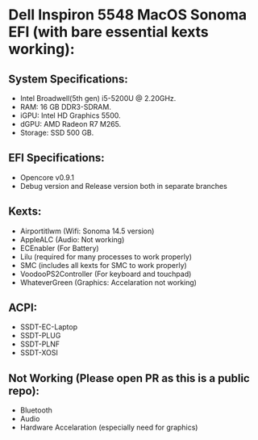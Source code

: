 # Dell Inspiron 5548 MacOS Sonoma EFI (with bare essential kexts working):

## System Specifications:

- Intel Broadwell(5th gen) i5-5200U @ 2.20GHz.
- RAM: 16 GB DDR3-SDRAM.
- iGPU: Intel HD Graphics 5500.
- dGPU: AMD Radeon R7 M265.
- Storage: SSD 500 GB.

## EFI Specifications:

- Opencore v0.9.1
- Debug version and Release version both in separate branches

## Kexts:

- Airportitlwm (Wifi: Sonoma 14.5 version)
- AppleALC (Audio: Not working)
- ECEnabler (For Battery)
- Lilu (required for many processes to work properly)
- SMC (includes all kexts for SMC to work properly)
- VoodooPS2Controller (For keyboard and touchpad)
- WhateverGreen (Graphics: Accelaration not working)

## ACPI:

- SSDT-EC-Laptop
- SSDT-PLUG
- SSDT-PLNF
- SSDT-XOSI

## Not Working (Please open PR as this is a public repo):

- Bluetooth
- Audio
- Hardware Accelaration (especially need for graphics)
